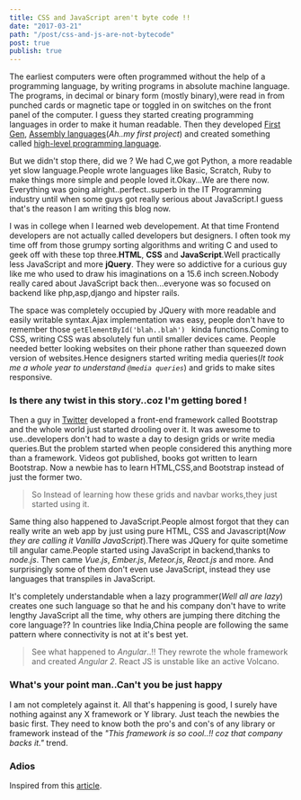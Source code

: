 ```yaml
---
title: CSS and JavaScript aren't byte code !!
date: "2017-03-21"
path: "/post/css-and-js-are-not-bytecode"
post: true
publish: true
---
```


The earliest computers were often programmed without the help of a programming language, by writing programs in absolute machine language. The programs, in decimal or binary form (mostly binary),were read in from punched cards or magnetic tape or toggled in on switches on the front panel of the computer. I guess they started creating programming languages in order to make it human readable. Then they developed  [First Gen](https://en.wikipedia.org/wiki/First-generation_programming_language), [Assembly languages](https://en.wikipedia.org/wiki/First-generation_programming_language)(_Ah..my first project_) and created something called [ high-level programming language](https://en.wikipedia.org/wiki/High-level_programming_language).

But we didn't stop there, did we ? We had C,we got Python, a more readable yet slow language.People wrote languages like Basic, Scratch, Ruby to make things more simple and people loved it.Okay...We are there now. Everything was going alright..perfect..superb in the IT Programming industry until when some guys got really serious about JavaScript.I guess that's the reason I am writing this blog now.

I was in college when I learned web developement. At that time Frontend developers are not actually called developers but designers. I often took my time off from those grumpy sorting algorithms and writing C and used to geek off with these top three.**HTML**, **CSS** and **JavaScript**.Well practically less JavaScript and more **jQuery**. They were so addictive for a curious guy like me who used to draw his imaginations on a 15.6 inch screen.Nobody really cared about JavaScript back then...everyone was so focused on backend like php,asp,django and hipster rails. 

The space was completely occupied by JQuery with more readable and easily writable syntax.Ajax implementation was easy, people don't have to remember those `getElementById('blah..blah') `  kinda functions.Coming to CSS, writing CSS was absolutely fun until smaller devices came. People needed better looking websites on their phone rather than squeezed down version of websites.Hence designers started writing media queries(_It took me a whole year to understand `@media queries`_) and grids to make sites responsive.

### Is there any twist in this story..coz I'm getting bored !

Then a guy in [Twitter](https://twitter.com) developed a front-end framework called Bootstrap and the whole world just started drooling over it. It was awesome to use..developers don't had to waste a day to design grids or write media queries.But the problem started when people considered this anything more than a framework. Videos got published, books got written to learn Bootstrap. Now a newbie has to learn HTML,CSS,and Bootstrap instead of just the former two.

> So Instead of learning how these grids and navbar works,they just started using it.

Same thing also happened to JavaScript.People almost forgot that they can really write an web app by just using pure HTML, CSS and Javascript(_Now they are calling it Vanilla JavaScript_).There was JQuery for quite sometime till angular came.People started using JavaScript in backend,thanks to *node.js*. Then came *Vue.js*, *Ember.js*, *Meteor.js*, *React.js* and more. And surprisingly some of them don't even use JavaScript, instead they use languages that transpiles in JavaScript.

It's completely understandable when a lazy programmer(_Well all are lazy_) creates one such language so that he and his company don't have to write lengthy JavaScript all the time, why others are jumping there ditching the core language?? In countries like India,China people are following the same pattern where connectivity is not at it's best yet.

> See what happened to _Angular_..!! They rewrote the whole framework and created _Angular 2_. React JS is unstable like an active Volcano.

### What's your point man..Can't you be just happy

I am not completely against it. All that's happening is good, I surely have nothing against any X framework or Y library. Just teach the newbies the basic first. They need to know both the pro's and con's of any library or framework instead of the _"This framework is so cool..!! coz that company backs it."_ trend.

### Adios

Inspired from this [article](https://hackernoon.com/how-it-feels-to-learn-javascript-in-2016-d3a717dd577f/  "How it feels to learn JavaScript in 2016" ).
